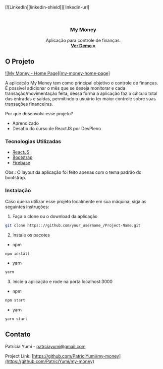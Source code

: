 [![LinkedIn][linkedin-shield]][linkedin-url]

<!-- CABEÇALHO -->

<br />
<p align="center">
  <h3 align="center">My Money</h3>

  <p align="center">
    Aplicação para controle de finanças.
    <br />
    <a href="https://mymoney-curso-devpleno.firebaseapp.com/"><strong>Ver Demo »</strong></a>
    <br />
  </p>
</p>

<!-- SOBRE O PROJETO -->

## O Projeto

[![My Money - Home Page][my-money-home-page]](https://imgur.com/2vcIbvU)

A aplicação My Money tem como principal objetivo o controle de finanças. É possível adicionar o mês que se deseja monitorar e cada transação/movimentação feita, dessa forma a aplicação faz o cálculo total das entradas e saídas, permitindo o usuário ter maior controle sobre suas transações financeiras.

Por que desenvolvi esse projeto?

- Aprendizado
- Desafio do curso de ReactJS por DevPleno

<!-- TECNOLOGIAS UTILIZADAS -->

### Tecnologias Utilizadas

- [ReactJS](https://pt-br.reactjs.org/)
- [Bootstrap](https://getbootstrap.com)
- [Firebase](firebase.google.com/site/oficial‎)

Obs.: O layout da aplicação foi feito apenas com o tema padrão do bootstrap.

<!-- Instalação local -->

### Instalação

Caso queira utilizar esse projeto localmente em sua máquina, siga as seguintes instruções:

1. Faça o clone ou o download da aplicação

```sh
git clone https:://github.com/your_username_/Project-Name.git
```

2. Instale os pacotes

- npm

```sh
npm install
```

- yarn

```sh
yarn
```

3. Inicie a aplicação e rode na porta localhost:3000

- npm

```sh
npm start
```

- yarn

```sh
yarn start
```

<!-- CONTACT -->

## Contato

Patrícia Yumi - patrciayumi@gmail.com

Project Link: [https://github.com/PatriciYumi/my-money](https://github.com/PatriciYumi/my-money)
